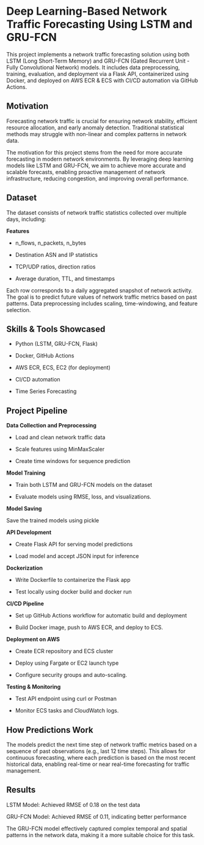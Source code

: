 # Deep Learning-Based Network Traffic Forecasting Using LSTM and GRU-FCN

This project implements a network traffic forecasting solution using both LSTM (Long Short-Term Memory) and GRU-FCN (Gated Recurrent Unit - Fully Convolutional Network) models. It includes data preprocessing, training, evaluation, and deployment via a Flask API, containerized using Docker, and deployed on AWS ECR & ECS with CI/CD automation via GitHub Actions.

## Motivation

Forecasting network traffic is crucial for ensuring network stability, efficient resource allocation, and early anomaly detection. Traditional statistical methods may struggle with non-linear and complex patterns in network data.

The motivation for this project stems from the need for more accurate forecasting in modern network environments. By leveraging deep learning models like LSTM and GRU-FCN, we aim to achieve more accurate and scalable forecasts, enabling proactive management of network infrastructure, reducing congestion, and improving overall performance.

## Dataset

The dataset consists of network traffic statistics collected over multiple days, including:

**Features**

- n_flows, n_packets, n_bytes

- Destination ASN and IP statistics

- TCP/UDP ratios, direction ratios

- Average duration, TTL, and timestamps

Each row corresponds to a daily aggregated snapshot of network activity. The goal is to predict future values of network traffic metrics based on past patterns. Data preprocessing includes scaling, time-windowing, and feature selection.


## Skills & Tools Showcased

- Python (LSTM, GRU-FCN, Flask)

- Docker, GitHub Actions

- AWS ECR, ECS, EC2 (for deployment)

- CI/CD automation

- Time Series Forecasting

## Project Pipeline

**Data Collection and Preprocessing**

- Load and clean network traffic data

- Scale features using MinMaxScaler

- Create time windows for sequence prediction

**Model Training**

- Train both LSTM and GRU-FCN models on the dataset
  
- Evaluate models using RMSE, loss, and visualizations.

**Model Saving**

Save the trained models using pickle

**API Development**

- Create Flask API for serving model predictions
  
- Load model and accept JSON input for inference

**Dockerization**

- Write Dockerfile to containerize the Flask app

- Test locally using docker build and docker run

**CI/CD Pipeline**

- Set up GitHub Actions workflow for automatic build and deployment
  
- Build Docker image, push to AWS ECR, and deploy to ECS.

**Deployment on AWS**

- Create ECR repository and ECS cluster
  
- Deploy using Fargate or EC2 launch type
  
- Configure security groups and auto-scaling.

**Testing & Monitoring**

- Test API endpoint using curl or Postman
  
- Monitor ECS tasks and CloudWatch logs.

## How Predictions Work

The models predict the next time step of network traffic metrics based on a sequence of past observations (e.g., last 12 time steps). This allows for continuous forecasting, where each prediction is based on the most recent historical data, enabling real-time or near real-time forecasting for traffic management.

## Results

LSTM Model: Achieved RMSE of 0.18 on the test data

GRU-FCN Model: Achieved RMSE of 0.11, indicating better performance

The GRU-FCN model effectively captured complex temporal and spatial patterns in the network data, making it a more suitable choice for this task.




